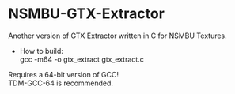 # NSMBU-GTX-Extractor
Another version of GTX Extractor written in C for NSMBU Textures.  
  
* How to build:  
gcc -m64 -o gtx_extract gtx_extract.c
  
Requires a 64-bit version of GCC!  
TDM-GCC-64 is recommended.
